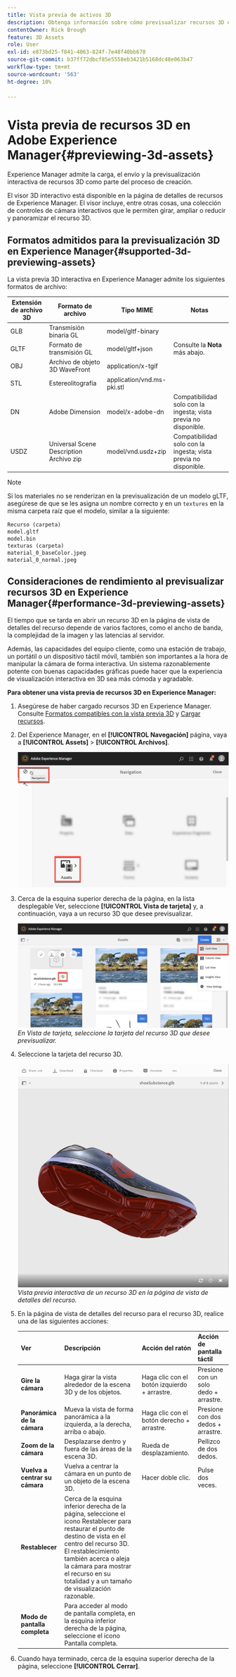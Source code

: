 ```yaml
---
title: Vista previa de activos 3D
description: Obtenga información sobre cómo previsualizar recursos 3D en Experience Manager.
contentOwner: Rick Brough
feature: 3D Assets
role: User
exl-id: e873bd25-f841-4063-824f-7e48f40bb678
source-git-commit: b37ff72dbcf85e5558eb3421b5168dc48e063b47
workflow-type: tm+mt
source-wordcount: '563'
ht-degree: 10%

---
```


# Vista previa de recursos 3D en Adobe Experience Manager{#previewing-3d-assets}

Experience Manager admite la carga, el envío y la previsualización interactiva de recursos 3D como parte del proceso de creación.

El visor 3D interactivo está disponible en la página de detalles de recursos de Experience Manager. El visor incluye, entre otras cosas, una colección de controles de cámara interactivos que le permiten girar, ampliar o reducir y panoramizar el recurso 3D.

<!-- See also [Working with 3D assets in Dynamic Media](/help/assets/dynamic-media/assets-3d.md). -->

## Formatos admitidos para la previsualización 3D en Experience Manager{#supported-3d-previewing-assets}

La vista previa 3D interactiva en Experience Manager admite los siguientes formatos de archivo:

| Extensión de archivo 3D | Formato de archivo | Tipo MIME | Notas |
|---|---|---|---|
| GLB | Transmisión binaria GL | model/gltf-binary |  |
| GLTF | Formato de transmisión GL | model/gltf+json | Consulte la **Nota** más abajo. |
| OBJ | Archivo de objeto 3D WaveFront | application/x-tgif |  |
| STL | Estereolitografía | application/vnd.ms-pki.stl |  |
| DN | Adobe Dimension | model/x-adobe-dn | Compatibilidad solo con la ingesta; vista previa no disponible. |
| USDZ | Universal Scene Description Archivo zip | model/vnd.usdz+zip | Compatibilidad solo con la ingesta; vista previa no disponible. |

>[!NOTE]
>
>Si los materiales no se renderizan en la previsualización de un modelo gLTF, asegúrese de que se les asigna un nombre correcto y en un `textures` en la misma carpeta raíz que el modelo, similar a la siguiente:

    Recurso (carpeta)
    model.gltf
    model.bin
    texturas (carpeta)
    material_0_baseColor.jpeg
    material_0_normal.jpeg

## Consideraciones de rendimiento al previsualizar recursos 3D en Experience Manager{#performance-3d-previewing-assets}

El tiempo que se tarda en abrir un recurso 3D en la página de vista de detalles del recurso depende de varios factores, como el ancho de banda, la complejidad de la imagen y las latencias al servidor.

Además, las capacidades del equipo cliente, como una estación de trabajo, un portátil o un dispositivo táctil móvil, también son importantes a la hora de manipular la cámara de forma interactiva. Un sistema razonablemente potente con buenas capacidades gráficas puede hacer que la experiencia de visualización interactiva en 3D sea más cómoda y agradable.

**Para obtener una vista previa de recursos 3D en Experience Manager:**

1. Asegúrese de haber cargado recursos 3D en Experience Manager.
Consulte [Formatos compatibles con la vista previa 3D](#supported-3d-previewing-assets) y [Cargar recursos](/help/assets/manage-digital-assets.md#uploading-assets).
1. Del Experience Manager, en el **[!UICONTROL Navegación]** página, vaya a **[!UICONTROL Assets]** > **[!UICONTROL Archivos]**.

   ![Página de navegación](/help/assets/dynamic-media/assets/navigation-assets.png)

1. Cerca de la esquina superior derecha de la página, en la lista desplegable Ver, seleccione **[!UICONTROL Vista de tarjeta]** y, a continuación, vaya a un recurso 3D que desee previsualizar.

   ![Selección de la tarjeta 3D](/help/assets/dynamic-media/assets/3d-card-select.png)
   _En Vista de tarjeta, seleccione la tarjeta del recurso 3D que desee previsualizar._

1. Seleccione la tarjeta del recurso 3D.

   ![Vista previa 3D interactiva](/help/assets/dynamic-media/assets/3d-preview.png)
   _Vista previa interactiva de un recurso 3D en la página de vista de detalles del recurso._
1. En la página de vista de detalles del recurso para el recurso 3D, realice una de las siguientes acciones:

   | Ver | Descripción | Acción del ratón | Acción de pantalla táctil |
   | --- | --- | --- | --- |
   | **Gire la cámara** | Haga girar la vista alrededor de la escena 3D y de los objetos. | Haga clic con el botón izquierdo + arrastre. | Presione con un solo dedo + arrastre. |
   | **Panorámica de la cámara** | Mueva la vista de forma panorámica a la izquierda, a la derecha, arriba o abajo. | Haga clic con el botón derecho + arrastre. | Presione con dos dedos + arrastre. |
   | **Zoom de la cámara** | Desplazarse dentro y fuera de las áreas de la escena 3D. | Rueda de desplazamiento. | Pellizco de dos dedos. |
   | **Vuelva a centrar su cámara** | Vuelva a centrar la cámara en un punto de un objeto de la escena 3D. | Hacer doble clic. | Pulse dos veces. |
   | **Restablecer** | Cerca de la esquina inferior derecha de la página, seleccione el icono Restablecer para restaurar el punto de destino de vista en el centro del recurso 3D. El restablecimiento también acerca o aleja la cámara para mostrar el recurso en su totalidad y a un tamaño de visualización razonable. |  |  |
   | **Modo de pantalla completa** | Para acceder al modo de pantalla completa, en la esquina inferior derecha de la página, seleccione el icono Pantalla completa. |  |  |

1. Cuando haya terminado, cerca de la esquina superior derecha de la página, seleccione **[!UICONTROL Cerrar]**.
